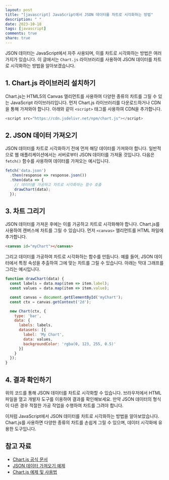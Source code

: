 ```yaml
---
layout: post
title: "[javascript] JavaScript에서 JSON 데이터를 차트로 시각화하는 방법"
description: " "
date: 2023-10-18
tags: [javascript]
comments: true
share: true
---
```


JSON 데이터는 JavaScript에서 자주 사용되며, 이를 차트로 시각화하는 방법은 여러 가지가 있습니다. 이 글에서는 `Chart.js` 라이브러리를 사용하여 JSON 데이터를 차트로 시각화하는 방법을 알아보겠습니다.

## 1. Chart.js 라이브러리 설치하기
Chart.js는 HTML5의 Canvas 엘리먼트를 사용하여 다양한 종류의 차트를 그릴 수 있는 JavaScript 라이브러리입니다. 먼저 Chart.js 라이브러리를 다운로드하거나 CDN을 통해 가져와야 합니다. 아래와 같이 `<script>` 태그를 사용하여 CDN을 추가합니다.

```javascript
<script src="https://cdn.jsdelivr.net/npm/chart.js"></script>
```

## 2. JSON 데이터 가져오기
JSON 데이터를 차트로 시각화하기 전에 먼저 해당 데이터를 가져와야 합니다. 일반적으로 웹 애플리케이션에서는 서버로부터 JSON 데이터를 가져올 것입니다. 다음은 `fetch()` 함수를 사용하여 데이터를 가져오는 예시입니다.

```javascript
fetch('data.json')
  .then(response => response.json())
  .then(data => {
    // 데이터를 가공하고 차트로 시각화하는 함수 호출
    drawChart(data);
  });
```

## 3. 차트 그리기
JSON 데이터를 가져온 후에는 이를 가공하고 차트로 시각화해야 합니다. Chart.js를 사용하여 캔버스에 차트를 그릴 수 있습니다. 먼저 `<canvas>` 엘리먼트를 HTML 파일에 추가합니다.

```html
<canvas id="myChart"></canvas>
```

그리고 데이터를 가공하여 차트로 시각화하는 함수를 만듭니다. 예를 들어, JSON 데이터에서 특정 속성을 추출하여 그에 맞는 차트를 그릴 수 있습니다. 아래는 막대 그래프를 그리는 예시입니다.

```javascript
function drawChart(data) {
  const labels = data.map(item => item.label);
  const values = data.map(item => item.value);

  const canvas = document.getElementById('myChart');
  const ctx = canvas.getContext('2d');

  new Chart(ctx, {
    type: 'bar',
    data: {
      labels: labels,
      datasets: [{
        label: 'My Chart',
        data: values,
        backgroundColor: 'rgba(0, 123, 255, 0.5)'
      }]
    }
  });
}
```

## 4. 결과 확인하기
위의 코드를 통해 JSON 데이터를 차트로 시각화할 수 있습니다. 브라우저에서 HTML 파일을 열고 개발자 도구를 이용하여 결과를 확인해보세요. 만약 JSON 데이터의 형식이 다른 경우 적절한 가공 작업을 수행하여 차트를 그려야 합니다.

이처럼 JavaScript에서 JSON 데이터를 차트로 시각화하는 방법을 알아보았습니다. Chart.js를 사용하면 다양한 종류의 차트를 손쉽게 그릴 수 있으며, 데이터 시각화에 유용한 도구입니다.

## 참고 자료
- [Chart.js 공식 문서](https://www.chartjs.org/)
- [JSON 데이터 가져오기 예제](https://developer.mozilla.org/en-US/docs/Web/API/Fetch_API/Using_Fetch)
- [Chart.js 예제 및 사용법](https://www.chartjs.org/docs/latest/)